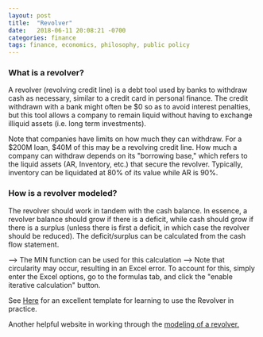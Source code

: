 ```yaml
---
layout: post
title:  "Revolver"
date:   2018-06-11 20:08:21 -0700
categories: finance
tags: finance, economics, philosophy, public policy
---
```

### What is a revolver?

A revolver (revolving credit line) is a debt tool used by banks to withdraw cash as necessary, similar to a credit card in personal finance. The credit withdrawn with a bank might often be $0 so as to avoid interest penalties, but this tool allows a company to remain liquid without having to exchange illiquid assets (i.e. long term investments).

Note that companies have limits on how much they can withdraw. For a $200M loan, $40M of this may be a revolving credit line. How much a company can withdraw depends on its "borrowing base," which refers to the liquid assets (AR, Inventory, etc.) that secure the revolver. Typically, inventory can be liquidated at 80% of its value while AR is 90%.

### How is a revolver modeled?

The revolver should work in tandem with the cash balance. In essence, a revolver balance should grow if there is a deficit, while cash should grow if there is a surplus (unless there is first a deficit, in which case the revolver should be reduced). The deficit/surplus can be calculated from the cash flow statement.

--> The MIN function can be used for this calculation
--> Note that circularity may occur, resulting in an Excel error. To account for this, simply enter the Excel options, go to the formulas tab, and click the "enable iterative calculation" button.

See [Here](https://www.wallstreetprep.com/knowledge/modeling-revolving-credit-line-excel-free-template/) for an excellent template for learning to use the Revolver in practice.

Another helpful website in working through the [modeling of a revolver.](http://www.streetofwalls.com/finance-training-courses/investment-banking-technical-training/three-statement-financial-modeling/)
